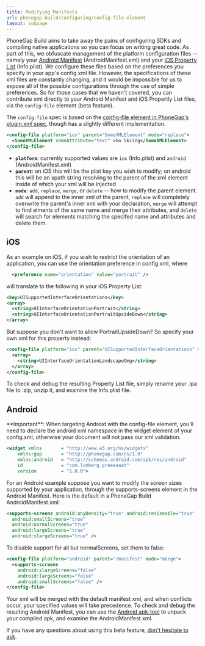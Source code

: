 ```yaml
---
title: Modifying Manifests
url: phonegap-build/configuring/config-file-element
layout: subpage
---
```


PhoneGap Build aims to take away the pains of configuring SDKs and compiling native applications so you can focus on writing great code. As part of this, we obfuscate management of the platform configuration files -- namely your [Android Manifest](http://developer.android.com/guide/topics/manifest/manifest-intro.html) (AndroidManifest.xml) and your [iOS Property List](https://developer.apple.com/library/iOS/documentation/General/Reference/InfoPlistKeyReference/Articles/AboutInformationPropertyListFiles.html) (Info.plist). We configure these files based on the preferences you specify in your app's config.xml file. However, the specifications of these xml files are constantly changing, and it would be impossible for us to expose all of the possible configurations through the use of simple preferences. So for those cases that we haven't covered, you can contribute xml directly to your Android Manifest and iOS Propertly List files, via the `config-file` element (beta feature).

The `config-file` spec is based on the [config-file element in PhoneGap's plugin.xml spec](http://docs.phonegap.com/en/3.3.0/plugin_ref_spec.md.html#Plugin%20Specification_config_file_element), though has a slightly different implementation.

```xml
<config-file platform="ios" parent="SomeXMLElement" mode="replace">
  <SomeXMLElement someAttribute="text" >Go Skiing</SomeXMLElement>
</config-file>
```

* **`platform`**: currently supported values are `ios` (Info.plist) and `android` (AndroidManifest.xml)
* **`parent`**: on iOS this will be the plist key you wish to modify; on android this will be an xpath string resolving to the parent of the xml element inside of which your xml will be injected
* **`mode`**: `add`, `replace`, `merge`, or `delete` -- how to modify the parent element. `add` will append to the inner xml of the parent, `replace` will completely overwrite the parent's inner xml with your declaration, `merge` will attempt to find elments of the same name and merge their attributes, and `delete` will search for elements matching the specifed name and attributes and delete them.

## iOS

As an example on iOS, if you wish to restrict the orientation of an application, you can use the orientation preference in config.xml, where

```xml
  <preference name="orientation" value="portrait" />
```

will translate to the following in your iOS Property List:

```xml
<key>UISupportedInterfaceOrientations</key>
<array>
  <string>UIInterfaceOrientationPortrait</string>
  <string>UIInterfaceOrientationPortraitUpsideDown</string>
</array>
```

But suppose you don't want to allow PortraitUpsideDown? So specify your own xml for this property instead:

```xml
<config-file platform="ios" parent="UISupportedInterfaceOrientations" mode="replace">
  <array>
    <string>UIInterfaceOrientationLandscapeOmg</string>
  </array>
</config-file>
```

To check and debug the resulting Property List file, simply rename your .ipa file to .zip, unzip it, and examine the Info.plist file.

## Android

<div class="alert--info">**Important**: When targeting Android with the config-file element, you'll need to declare the android xml namespace in the widget element of your config.xml, otherwise your document will not pass our xml validation.

  ```xml
  <widget xmlns       = "http://www.w3.org/ns/widgets"
      xmlns:gap       = "http://phonegap.com/ns/1.0"
      xmlns:android   = "http://schemas.android.com/apk/res/android"
      id              = "com.lumberg.greeeaaat"
      version         = "1.0.0">
  ```

</div>

For an Android example suppose you want to modify the screen sizes supported by your application, through the supports-screens element in the Android Manifest. Here is the default in a PhoneGap Build AndroidManifest.xml:

```xml
<supports-screens android:anyDensity="true" android:resizeable="true"
  android:smallScreens="true"
  android:normalScreens="true"
  android:largeScreens="true"
  android:xlargeScreens="true" />
```

To disable support for all but normalScreens, set them to false:

```xml
<config-file platform="android" parent="/manifest" mode="merge">
  <supports-screens
    android:xlargeScreens="false"
    android:largeScreens="false"
    android:smallScreens="false" />
</config-file>
```

Your xml will be merged with the default manifest xml, and when conflicts occur, your specified values will take precedence. To check and debug the resulting Android Manifest, you can use the [Android apk-tool](https://code.google.com/p/android-apktool/) to unpack your compiled apk, and examine the AndroidManifest.xml.

If you have any questions about using this beta feature, [don't hesitate to ask](http://community.phonegap.com/nitobi).
